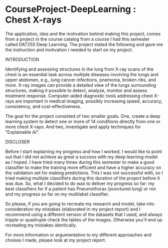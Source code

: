 # CourseProject-DeepLearning : Chest X-rays

The application, idea and the motivation behind making this project, comes from a project in the course catalog from a course I had this semester called DAT255 Deep Learning. The project stated the following and gave me the instruction and motivation I needed to start on my project.


INTRODUCTION

Identifying and assessing structures in the lung from X-ray scans of the chest is an essential task across multiple diseases involving the lungs and upper abdomen, e.g., lung cancer infections, pnemonia, broken ribs, and more. X-ray images can provide a detailed view of the lungs surrounding structures, making it possible to detect, analyze, monitor and assess treatment response. Computer-aided diagnostic tools addressing chest X-rays are important in medical imaging, possibly increasing speed, accuracy, consistency, and cost-effectiveness.

The goal for the project consisted of two smaller goals. One, create a deep learning system to detect one or more of 14 conditions directly from one or more chest X-rays. And two, investigate and apply techniques for "Explainable AI". 


DISCLOSER

Before I start explaining my progress and how I worked, I would like to point out that I did not achieve as great a success with my deep learning model as I hoped. I have tried many times during this semester to make a good classifier to make the training more efficient and have a higher accuracy on the validation set for making predictions. This I was not successful with, so I tried making multiple classifiers during this duration of the project before it was due. So, what I decided to do was to deliver my progress so far: my best classifiers for if a patient has Pneumothorax (punctured lung) or not and my progress so far on my multilabel classifier. 

So please, if you are going to recreate my research and model, take into consideration my mistakes (elaborated in my project report) and I recommend using a different version of the datasets that I used, and always tripple or quadruple check the lables of the images. Otherwise you'll end up recreating my mistakes identically. 

For more information or argumentation to my different approaches and choises I made, please look at my project report. 
